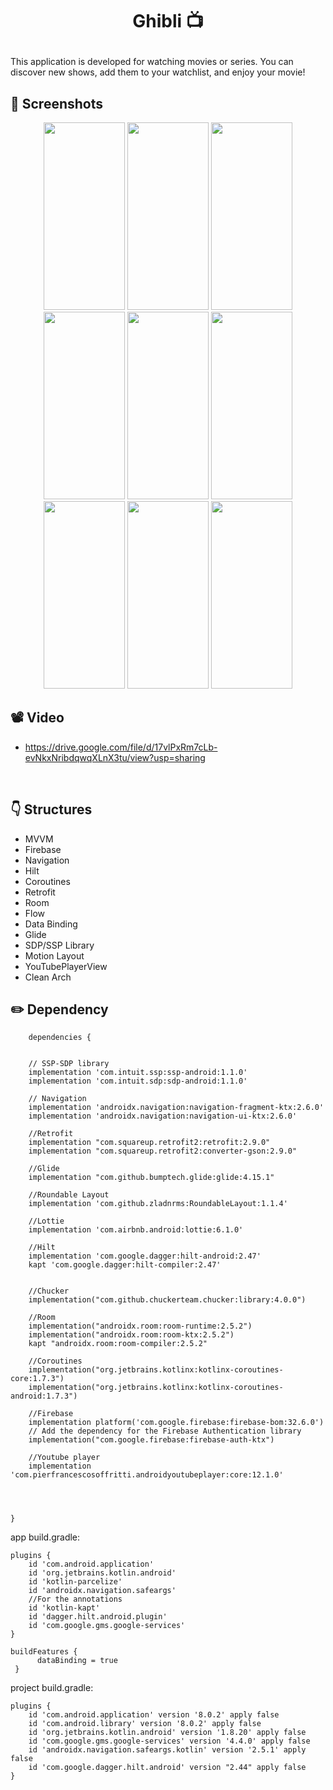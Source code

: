 # <p align="center"> Ghibli  📺 </p>


This application is developed for watching movies or series. You can discover new shows, add them to your watchlist, and enjoy your movie!

<!-- Screenshots -->
## 📸 Screenshots
<p align="center">
  <img src="https://github.com/selincengiz41/ghibli/assets/60012262/0229c3b4-a4b4-41a5-beba-fba473e8b5d5" width="130" height="300"/>
  <img src="https://github.com/selincengiz41/ghibli/assets/60012262/b3d1392d-4cbe-4260-ac46-f36a2b9d2eab" width="130" height="300"/>
  <img src="https://github.com/selincengiz41/ghibli/assets/60012262/bc4274e0-1b56-4698-bd63-184c3a0c80c6" width="130" height="300"/>
  <img src="https://github.com/selincengiz41/ghibli/assets/60012262/50d29bdd-796b-4adc-adcf-a105d535c9bc" width="130" height="300"/>
  <img src="https://github.com/selincengiz41/ghibli/assets/60012262/3a1285cd-9a6f-4a04-b34d-bc7838f46fb9" width="130" height="300"/> 
  <img src="https://github.com/selincengiz41/ghibli/assets/60012262/226c44c7-b949-44a9-8962-c7dcd4763a03" width="130" height="300"/>
  <img src="https://github.com/selincengiz41/ghibli/assets/60012262/e622fab5-76b3-4f3a-831f-fe9e0a092f37" width="130" height="300"/> 
  <img src="https://github.com/selincengiz41/ghibli/assets/60012262/9aa33e25-e939-43e0-8a57-0d36faae9315" width="130" height="300"/>
  <img src="https://github.com/selincengiz41/ghibli/assets/60012262/52d08348-f639-4c95-b528-a6f705fae775" width="130" height="300"/>
 
</p>


## 📽 Video 

- https://drive.google.com/file/d/17vlPxRm7cLb-evNkxNribdqwqXLnX3tu/view?usp=sharing

<br>

## :point_down: Structures 
- MVVM
- Firebase 
- Navigation
- Hilt
- Coroutines
- Retrofit
- Room
- Flow
- Data Binding 
- Glide
- SDP/SSP Library
- Motion Layout
- YouTubePlayerView
- Clean Arch


## :pencil2: Dependency
```
    dependencies {

 
    // SSP-SDP library
    implementation 'com.intuit.ssp:ssp-android:1.1.0'
    implementation 'com.intuit.sdp:sdp-android:1.1.0'

    // Navigation
    implementation 'androidx.navigation:navigation-fragment-ktx:2.6.0'
    implementation 'androidx.navigation:navigation-ui-ktx:2.6.0'

    //Retrofit
    implementation "com.squareup.retrofit2:retrofit:2.9.0"
    implementation "com.squareup.retrofit2:converter-gson:2.9.0"

    //Glide
    implementation "com.github.bumptech.glide:glide:4.15.1"

    //Roundable Layout
    implementation 'com.github.zladnrms:RoundableLayout:1.1.4'

    //Lottie
    implementation 'com.airbnb.android:lottie:6.1.0'

    //Hilt
    implementation 'com.google.dagger:hilt-android:2.47'
    kapt 'com.google.dagger:hilt-compiler:2.47'


    //Chucker
    implementation("com.github.chuckerteam.chucker:library:4.0.0")

    //Room
    implementation("androidx.room:room-runtime:2.5.2")
    implementation("androidx.room:room-ktx:2.5.2")
    kapt "androidx.room:room-compiler:2.5.2"

    //Coroutines
    implementation("org.jetbrains.kotlinx:kotlinx-coroutines-core:1.7.3")
    implementation("org.jetbrains.kotlinx:kotlinx-coroutines-android:1.7.3")

    //Firebase
    implementation platform('com.google.firebase:firebase-bom:32.6.0')
    // Add the dependency for the Firebase Authentication library
    implementation("com.google.firebase:firebase-auth-ktx")

    //Youtube player
    implementation 'com.pierfrancescosoffritti.androidyoutubeplayer:core:12.1.0'




}
```

app build.gradle:

```
plugins {
    id 'com.android.application'
    id 'org.jetbrains.kotlin.android'
    id 'kotlin-parcelize'
    id 'androidx.navigation.safeargs'
    //For the annotations
    id 'kotlin-kapt'
    id 'dagger.hilt.android.plugin'
    id 'com.google.gms.google-services'
}

buildFeatures {
      dataBinding = true
 }
```
project build.gradle:

```
plugins {
    id 'com.android.application' version '8.0.2' apply false
    id 'com.android.library' version '8.0.2' apply false
    id 'org.jetbrains.kotlin.android' version '1.8.20' apply false
    id 'com.google.gms.google-services' version '4.4.0' apply false
    id 'androidx.navigation.safeargs.kotlin' version '2.5.1' apply false
    id 'com.google.dagger.hilt.android' version "2.44" apply false
}
```
